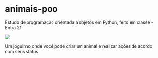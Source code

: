 # animais-poo
Estudo de programação orientada a objetos em Python, feito em classe - Entra 21.

<img src="_cod-poo-animais">

Um joguinho onde você pode criar um animal e realizar ações de acordo com seus status.
